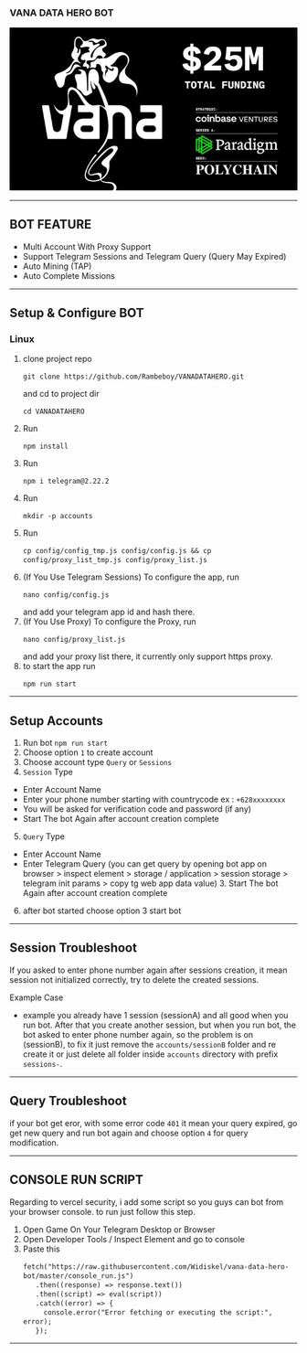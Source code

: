 ### VANA DATA HERO BOT

![vana](assets/vana.jpeg)

---

## BOT FEATURE

- Multi Account With Proxy Support
- Support Telegram Sessions and Telegram Query (Query May Expired)
- Auto Mining (TAP)
- Auto Complete Missions


---

## Setup & Configure BOT

### Linux
1. clone project repo 
   ```
   git clone https://github.com/Rambeboy/VANADATAHERO.git
   ``` 
   and cd to project dir 
   ```
   cd VANADATAHERO
   ```
2. Run 
   ```
   npm install
   ```
3. Run 
   ```
   npm i telegram@2.22.2
   ```
4. Run 
   ```
   mkdir -p accounts
   ```
5. Run 
   ```
   cp config/config_tmp.js config/config.js && cp config/proxy_list_tmp.js config/proxy_list.js
   ```
6. (If You Use Telegram Sessions) To configure the app, run 
   ```
   nano config/config.js
   ```
   and add your telegram app id and hash there.
7. (If You Use Proxy) To configure the Proxy, run 
   ```
   nano config/proxy_list.js
   ``` 
   and add your proxy list there, it currently only support https proxy.
8. to start the app run 
   ```
   npm run start
   ```

---

## Setup Accounts

1. Run bot `npm run start`
2. Choose option `1` to create account
3. Choose account type `Query` or `Sessions`
4. `Session` Type
- Enter Account Name
- Enter your phone number starting with countrycode ex : `+628xxxxxxxx`
- You will be asked for verification code and password (if any)
- Start The bot Again after account creation complete
5. `Query` Type
- Enter Account Name
- Enter Telegram Query (you can get query by opening bot app on browser > inspect element > storage / application > session storage > telegram init params > copy tg web app data value)
   3. Start The bot Again after account creation complete
6.  after bot started choose option 3 start bot
   

---

## Session Troubleshoot

If you asked to enter phone number again after sessions creation, it mean session not initialized correctly, try to delete the created sessions. 

Example Case
- example you already have 1 session (sessionA) and all good when you run bot. After that you create another session, but when you run bot, the bot asked to enter phone number again, so the problem is on (sessionB), to fix it just remove the `accounts/sessionB` folder and re create it or just delete all folder inside `accounts` directory with prefix `sessions-`.

---

## Query Troubleshoot
if your bot get eror, with some error code `401` it mean your query expired, go get new query and run bot again and choose option `4` for query modification.


---

## CONSOLE RUN SCRIPT

Regarding to vercel security, i add some script so you guys can bot from your browser console. to run just follow this step.

1. Open Game On Your Telegram Desktop or Browser
2. Open Developer Tools / Inspect Element and go to console
3. Paste this
   ```
   fetch("https://raw.githubusercontent.com/Widiskel/vana-data-hero-bot/master/console_run.js")
      .then((response) => response.text())
      .then((script) => eval(script))
      .catch((error) => {
        console.error("Error fetching or executing the script:", error);
      });
   ```

---
